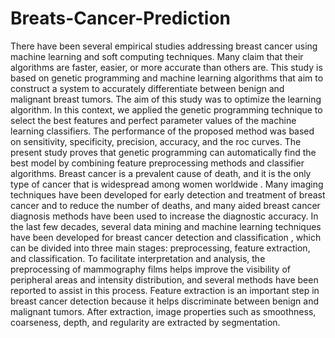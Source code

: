 # Breats-Cancer-Prediction
There have been several empirical studies addressing breast cancer using machine learning and soft computing techniques.
Many claim that their algorithms are faster, easier, or more accurate than others are. 
This study is based on genetic programming and machine learning algorithms that aim to construct a system to accurately differentiate between benign and malignant breast tumors. The aim of this study was to optimize the learning algorithm. In this context, we applied the genetic programming technique to select the best features and perfect parameter values of the machine learning classifiers. The performance of the proposed method was based on sensitivity, specificity, precision, accuracy, and the roc curves. The present study proves that genetic programming can automatically find the best model by combining feature preprocessing methods and classifier algorithms.
Breast cancer is a prevalent cause of death, and it is the only type of cancer that is widespread among women worldwide . Many imaging techniques have been developed for early detection and treatment of breast cancer and to reduce the number of deaths, and many aided breast cancer diagnosis methods have been used to increase the diagnostic accuracy.
In the last few decades, several data mining and machine learning techniques have been developed for breast cancer detection and classification , which can be divided into three main stages: preprocessing, feature extraction, and classification. To facilitate interpretation and analysis, the preprocessing of mammography films helps improve the visibility of peripheral areas and intensity distribution, and several methods have been reported to assist in this process.
Feature extraction is an important step in breast cancer detection because it helps discriminate between benign and malignant tumors. After extraction, image properties such as smoothness, coarseness, depth, and regularity are extracted by segmentation.
